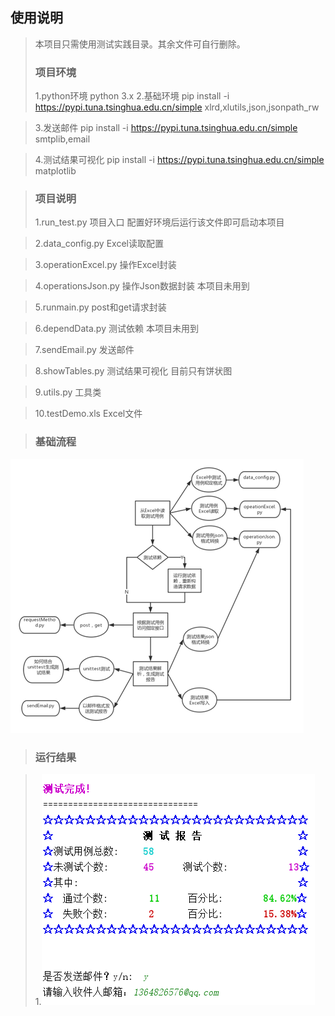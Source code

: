 ## 使用说明 
>本项目只需使用测试实践目录。其余文件可自行删除。
>### 项目环境
>1.python环境 python 3.x
>2.基础环境 pip install -i https://pypi.tuna.tsinghua.edu.cn/simple xlrd,xlutils,json,jsonpath_rw  

>3.发送邮件 pip install -i https://pypi.tuna.tsinghua.edu.cn/simple smtplib,email  

>4.测试结果可视化 pip install -i https://pypi.tuna.tsinghua.edu.cn/simple matplotlib         

  
>### 项目说明
>1.run_test.py  项目入口  配置好环境后运行该文件即可启动本项目

>2.data_config.py Excel读取配置 

>3.operationExcel.py 操作Excel封装

>4.operationsJson.py  操作Json数据封装 本项目未用到

>5.runmain.py   post和get请求封装

>6.dependData.py  测试依赖  本项目未用到

>7.sendEmail.py  发送邮件

>8.showTables.py 测试结果可视化 目前只有饼状图

>9.utils.py  工具类

>10.testDemo.xls  Excel文件


>### 基础流程

![](https://github.com/budaLi/Unittest/blob/master/%E6%B5%8B%E8%AF%95%E5%AE%9E%E8%B7%B5/images/mind.png)

>### 运行结果

>1.![思维导图](https://github.com/budaLi/Unittest/blob/master/%E6%B5%8B%E8%AF%95%E5%AE%9E%E8%B7%B5/images/screen.png)




